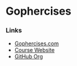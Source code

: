 # Gophercises

### Links
  - [Gophercises.com](https://gophercises.com/)
  - [Course Website](https://courses.calhoun.io/courses/cor_gophercises)
  - [GitHub Org](https://github.com/gophercises)
